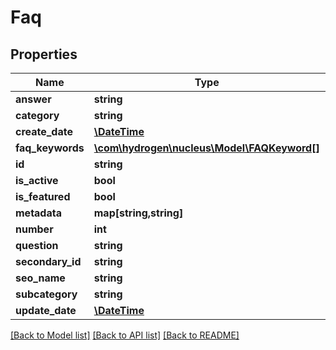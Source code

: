 # Faq

## Properties
Name | Type | Description | Notes
------------ | ------------- | ------------- | -------------
**answer** | **string** | answer | 
**category** | **string** | category | [optional] 
**create_date** | [**\DateTime**](\DateTime.md) |  | [optional] 
**faq_keywords** | [**\com\hydrogen\nucleus\Model\FAQKeyword[]**](FAQKeyword.md) |  | [optional] 
**id** | **string** |  | [optional] 
**is_active** | **bool** | isActive | [optional] 
**is_featured** | **bool** | isFeatured | [optional] 
**metadata** | **map[string,string]** |  | [optional] 
**number** | **int** | number | [optional] 
**question** | **string** | question | 
**secondary_id** | **string** |  | [optional] 
**seo_name** | **string** | seoName | [optional] 
**subcategory** | **string** | subcategory | [optional] 
**update_date** | [**\DateTime**](\DateTime.md) |  | [optional] 

[[Back to Model list]](../README.md#documentation-for-models) [[Back to API list]](../README.md#documentation-for-api-endpoints) [[Back to README]](../README.md)


